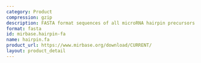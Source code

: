 ```yaml
---
category: Product
compression: gzip
description: FASTA format sequences of all microRNA hairpin precursors
format: fasta
id: mirbase.hairpin-fa
name: hairpin.fa
product_url: https://www.mirbase.org/download/CURRENT/
layout: product_detail
---
```

